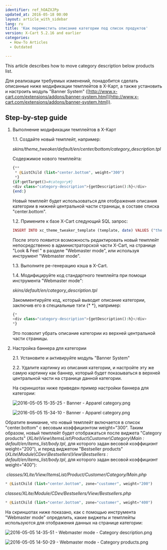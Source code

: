 ```yaml
---
identifier: ref_hOAZXJPp
updated_at: 2016-05-18 00:00
layout: article_with_sidebar
lang: ru
title: 'Как переместить описание категории под список продуктов'
version: X-Cart 5.2.16 and earlier
categories:
  - How-To Articles
  - Outdated

---
```


This article describes how to move category description below products list.

Для реализации требуемых изменений, понадобится сделать описанные ниже модификации темплейтов в Х-Карт, а также установить и настроить модуль "Banner System" ([http://www.x-cart.com/extensions/addons/banner-system.html](http://www.x-cart.com/extensions/addons/banner-system.html)).

## Step-by-step guide

1.  Выполнение модификации темплейтов в Х-Карт

    1.1\. Создайте новый темплейт, например:

    _skins/theme_tweaker/default/en/center/bottom/category_description.tpl_

    Содержимое нового темплейта:

    ```php
    {**
     * @ListChild (list="center.bottom", weight="300")
     *}
    {if:getTarget()=#category#}
    <div class="category-description">{getDescription():h}</div>
    {end:}
    ```

    Новый темплейт будет использоваться для отображения описания категории в нижней центральной части страницы, в составе списка "center.bottom".

    1.2\. Примените к базе X-Cart следующий SQL запрос:

    ```php
    INSERT INTO xc_theme_tweaker_template (template, date) VALUES ("theme_tweaker/default/en/center/bottom/category_description.tpl", UNIX_TIMESTAMP());
    ```

    После этого появится возможность редактировать новый темплейт непосредственно в администраторской части X-Cart, на странице "Look & Feel " в разделе "Webmaster mode", или используя инструмент "Webmaster mode".

    1.3\. Выполните ре-генерацию кэша в X-Cart.

    1.4\. Модифицируйте код стандартного темплейта при помощи инструмента "Webmaster mode":

    _skins/default/en/category_description.tpl_

    Закомментируйте код, который выводит описание категории, заключив его в специальные тэги {* *}, например:

    ```php
    {*
    <div class="category-description">{getDescription():h}</div>
    *}
    ```

    Это позволит убрать описание категории из верхней центральной части страницы.

2.  Настройка баннера для категории

    2.1\. Установите и активируйте модуль "Banner System"

    2.2\. Удалите картинку из описания категории, и настройте эту же самую картинку как баннер, который будет показываться в верхней центральной части на странице данной категории.

    На скриншотах ниже приведен пример настройки баннера для категории:

    ![2016-05-05 15-35-25 - Banner - Apparel category.png]({{site.baseurl}}/attachments/9307060/9439719.png)

    ![2016-05-05 15-34-10 - Banner - Apparel category.png]({{site.baseurl}}/attachments/9307060/9439718.png)

Обратите внимание, что новый темплейт включается в список "center.bottom" с весовым коэффициэнтом weight="300". Таким образом, новый темплейт будет отображаться после виджета "Category products" (_XLite\View\ItemsList\Product\Customer\Category\Main : default/en/items_list/body.tpl_, для которого задан весовой коэффициэнт weight="200"), и перед виджетом "Bestseller products" (_XLite\Module\CDev\Bestsellers\View\Bestsellers : default/en/items_list/body.tpl_, для которого задан весовой коэффициэнт weight="400"):

 _classes/XLite/View/ItemsList/Product/Customer/Category/Main.php_

```php
* @ListChild (list="center.bottom", zone="customer", weight="200")
```

_classes/XLite/Module/CDev/Bestsellers/View/Bestsellers.php_

```php
* @ListChild (list="center.bottom", zone="customer", weight="400")
```

На скриншотах ниже показано, как с помощью инструмента "Webmaster mode" определить, какие виджеты и темплейты используются для отображения данных на странице категории:

![2016-05-05 14-35-51 - Webmaster mode - Category description.png]({{site.baseurl}}/attachments/9307060/9439716.png)

![2016-05-05 14-50-29 - Webmaster mode - Category products.png]({{site.baseurl}}/attachments/9307060/9439717.png)
